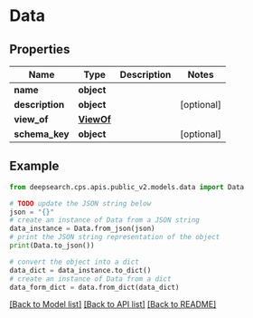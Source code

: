 # Data


## Properties

Name | Type | Description | Notes
------------ | ------------- | ------------- | -------------
**name** | **object** |  | 
**description** | **object** |  | [optional] 
**view_of** | [**ViewOf**](ViewOf.md) |  | 
**schema_key** | **object** |  | [optional] 

## Example

```python
from deepsearch.cps.apis.public_v2.models.data import Data

# TODO update the JSON string below
json = "{}"
# create an instance of Data from a JSON string
data_instance = Data.from_json(json)
# print the JSON string representation of the object
print(Data.to_json())

# convert the object into a dict
data_dict = data_instance.to_dict()
# create an instance of Data from a dict
data_form_dict = data.from_dict(data_dict)
```
[[Back to Model list]](../README.md#documentation-for-models) [[Back to API list]](../README.md#documentation-for-api-endpoints) [[Back to README]](../README.md)


